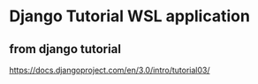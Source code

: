 # Django Tutorial WSL application

## from django tutorial

https://docs.djangoproject.com/en/3.0/intro/tutorial03/